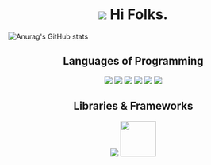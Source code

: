 <h1 align="center"> <img src="https://img.icons8.com/nolan/45/programming.png"/> Hi Folks.</h1>

![Anurag's GitHub stats](https://github-readme-stats.vercel.app/api?username=alexandrebrito21&theme=tokyonight&show_icons=true) 


<h2 align="center"> Languages of Programming </h2>
<p align="center">
  <img src="https://img.icons8.com/color/48/000000/html-5.png"/>  
  <img src="https://img.icons8.com/color/48/000000/css3.png"/>
  <img src="https://img.icons8.com/color/48/000000/javascript.png"/>
  <img src="https://img.icons8.com/color/48/000000/python.png"/>
  <img src="https://img.icons8.com/color/48/000000/ruby-programming-language.png"/>
  <img src="https://img.icons8.com/officel/48/000000/php-logo.png"/>
</p>

<h2 align="center"> Libraries & Frameworks </h2>
<p align="center">
   <img src="https://img.icons8.com/color/48/000000/nodejs.png"/>
   <img src="https://download.logo.wine/logo/Ruby_on_Rails/Ruby_on_Rails-Logo.wine.png" width="72px"/>
</p>         
